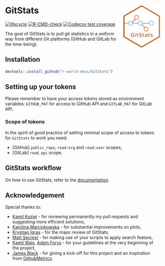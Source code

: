 
<!-- README.md is generated from README.Rmd. Please edit that file -->

# GitStats <img src="man/figures/GitStats_logo.png" align="right" height="138" style="float:right; height:138px;"/>

<!-- badges: start -->

[![lifecycle](https://img.shields.io/badge/lifecycle-experimental-orange.svg)](https://lifecycle.r-lib.org/articles/stages.html#experimental)
[![R-CMD-check](https://github.com/r-world-devs/GitStats/workflows/R-CMD-check/badge.svg)](https://github.com/r-world-devs/GitStats/actions)
[![Codecov test
coverage](https://codecov.io/gh/r-world-devs/GitStats/branch/devel/graph/badge.svg)](https://app.codecov.io/gh/r-world-devs/GitStats?branch=devel)
<!-- badges: end -->

The goal of GitStats is to pull git statistics in a uniform way from
different Git platforms (GitHub and GitLab for the time-being).

## Installation

``` r
devtools::install_github("r-world-devs/GitStats")
```

## Setting up your tokens

Please remember to have your access tokens stored as environment
variables: `GITHUB_PAT` for access to GitHub API and `GITLAB_PAT` for
GitLab API.

### Scope of tokens

In the spirit of good practice of setting minimal scope of access to
tokens for `GitStats` to work you need:

- \[GitHub\] `public_repo`, `read:org` and `read:user` scopes,
- \[GitLab\] `read_api` scope.

## GitStats workflow

On how to use GitStats, refer to the
[documentation](placeholder%20for%20a%20link%20to%20docs).

## Acknowledgement

Special thanks to:

- [Kamil Koziej](https://github.com/Cotau) - for reviewing permanently
  my pull requests and suggesting more efficient solutions,
- [Karolina Marcinkowska](https://github.com/marcinkowskak) - for
  substantial improvements on plots,
- [Krystian Igras](https://github.com/krystian8207) - for the major
  review of GitStats,
- [Matt Secrest](https://github.com/mattsecrest) - for making use of
  your scripts to apply search feature,
- [Kamil Wais](https://github.com/kalimu), [Adam
  Forys](https://github.com/galachad) - for your guidelines at the very
  beginning of the project,
- [James Black](https://github.com/epijim) - for giving a kick-off for
  this project and an inspiration from
  [GithubMetrics](https://github.com/openpharma/GithubMetrics).
